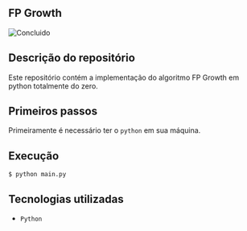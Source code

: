 ## FP Growth
![Concluido](http://img.shields.io/static/v1?label=STATUS&message=CONCLUÌDO&color=GREEN&style=for-the-badge)

## Descrição do repositório
Este repositório contém a implementação do algoritmo FP Growth em python totalmente do zero.

## Primeiros passos

Primeiramente é necessário ter o `python` em sua máquina.

## Execução

```
$ python main.py
```

## Tecnologias utilizadas
- `Python`
